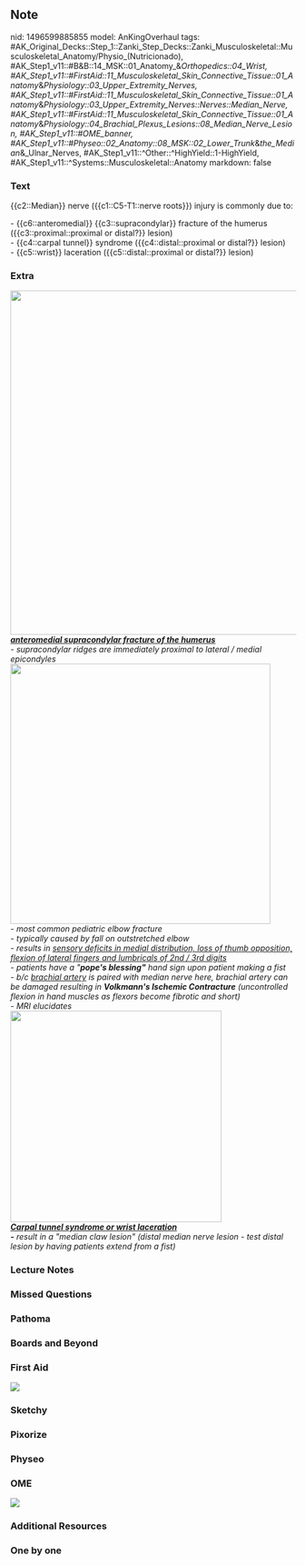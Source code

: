 ## Note
nid: 1496599885855
model: AnKingOverhaul
tags: #AK_Original_Decks::Step_1::Zanki_Step_Decks::Zanki_Musculoskeletal::Musculoskeletal_Anatomy/Physio_(Nutricionado), #AK_Step1_v11::#B&B::14_MSK::01_Anatomy_&_Orthopedics::04_Wrist, #AK_Step1_v11::#FirstAid::11_Musculoskeletal_Skin_Connective_Tissue::01_Anatomy_&_Physiology::03_Upper_Extremity_Nerves, #AK_Step1_v11::#FirstAid::11_Musculoskeletal_Skin_Connective_Tissue::01_Anatomy_&_Physiology::03_Upper_Extremity_Nerves::Nerves::Median_Nerve, #AK_Step1_v11::#FirstAid::11_Musculoskeletal_Skin_Connective_Tissue::01_Anatomy_&_Physiology::04_Brachial_Plexus_Lesions::08_Median_Nerve_Lesion, #AK_Step1_v11::#OME_banner, #AK_Step1_v11::#Physeo::02_Anatomy::08_MSK::02_Lower_Trunk_&_the_Median_&_Ulnar_Nerves, #AK_Step1_v11::^Other::^HighYield::1-HighYield, #AK_Step1_v11::^Systems::Musculoskeletal::Anatomy
markdown: false

### Text
{{c2::Median}} nerve ({{c1::C5-T1::nerve roots}}) injury is
commonly due to:
<div>
  - {{c6::anteromedial}} {{c3::supracondylar}} fracture of the
  humerus ({{c3::proximal::proximal or distal?}} lesion)
</div>
<div>
  - {{c4::carpal tunnel}} syndrome ({{c4::distal::proximal or
  distal?}} lesion)
</div>
<div>
  - {{c5::wrist}} laceration ({{c5::distal::proximal or distal?}}
  lesion)
</div>

### Extra
<div><img class="" src="paste-98251671863297.jpg" style=
"width: 606px;"></div>
<div>
  <i><u><b>anteromedial supracondylar fracture of the
  humerus</b></u></i>
</div>
<div>
  <i>- supracondylar ridges are immediately proximal to lateral /
  medial epicondyles</i>
</div>
<div>
  <i><img class="" src="paste-15951508537345.jpg" style=
  "width: 458px;"></i>
</div>
<div>
  <i>- most common pediatric elbow fracture</i>
</div>
<div>
  <i>- typically caused by fall on outstretched elbow</i>
</div>
<div>
  <i>- results in <u>sensory deficits in medial distribution, loss
  of thumb opposition, flexion of lateral fingers and lumbricals of
  2nd / 3rd digits</u></i>
</div>
<div>
  <i>- patients have a "<b>pope's blessing"</b> hand sign upon
  patient making a fist</i>
</div>
<div>
  <i>- b/c <u>brachial artery</u> is paired with median nerve here,
  brachial artery can be damaged resulting in <b>Volkmann's
  Ischemic Contracture</b> (uncontrolled flexion in hand muscles as
  flexors become fibrotic and short)</i>
</div>
<div>
  <i>- MRI elucidates</i>
</div>
<div>
  <i><img class="" src="paste-16114717294593.jpg" style=
  "width: 372px;"></i>
</div>
<div>
  <i><b><u>Carpal tunnel syndrome or wrist laceration</u></b></i>
</div>
<div>
  <i><b>-</b> result in a "median claw lesion" (distal median nerve
  lesion - test distal lesion by having patients extend from a
  fist)</i>
</div>

### Lecture Notes


### Missed Questions


### Pathoma


### Boards and Beyond


### First Aid
<img src="paste-1eae6fdb3fe283736083e9beab5f4741d5f19464.jpg">

### Sketchy


### Pixorize


### Physeo


### OME
<div class="ome-widget">
  <a href="https://onlinemeded.org?ref=anki"><img src=
  "_OME_AnkiFlashcards_General_3.png"></a>
</div>

### Additional Resources


### One by one

